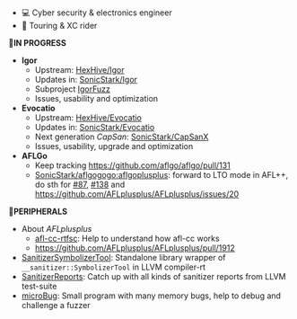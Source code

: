  - :computer: Cyber security & electronics engineer
 - :bicyclist: Touring & XC rider

**:pushpin:IN PROGRESS**
 - **Igor**
   - Upstream: [HexHive/Igor](https://github.com/HexHive/Igor)
   - Updates in: [SonicStark/Igor](https://github.com/SonicStark/Igor)
   - Subproject [IgorFuzz](https://github.com/SonicStark/IgorFuzz)
   - Issues, usability and optimization
 - **Evocatio**
   - Upstream: [HexHive/Evocatio](https://github.com/HexHive/Evocatio)
   - Updates in: [SonicStark/Evocatio](https://github.com/SonicStark/Evocatio)
   - Next generation *CapSan*: [SonicStark/CapSanX](https://github.com/SonicStark/CapSanX)
   - Issues, usability, upgrade and optimization
 - **AFLGo**
   - Keep tracking https://github.com/aflgo/aflgo/pull/131
   - [SonicStark/aflgogogo:aflgoplusplus](https://github.com/SonicStark/aflgogogo/tree/aflgoplusplus): forward to LTO mode in AFL++, do sth for [#87](https://github.com/aflgo/aflgo/issues/87), [#138](https://github.com/aflgo/aflgo/issues/138) and https://github.com/AFLplusplus/AFLplusplus/issues/20

**:link:PERIPHERALS**
 - About *AFLplusplus*
   - [afl-cc-rtfsc](https://github.com/SonicStark/afl-cc-rtfsc): Help to understand how afl-cc works
   - https://github.com/AFLplusplus/AFLplusplus/pull/1912
 - [SanitizerSymbolizerTool](https://github.com/SonicStark/SanitizerSymbolizerTool): Standalone library wrapper of `__sanitizer::SymbolizerTool` in LLVM compiler-rt
 - [SanitizerReports](https://github.com/SonicStark/SanitizerReports): Catch up with all kinds of sanitizer reports from LLVM test-suite
 - [microBug](https://github.com/SonicStark/microBug): Small program with many memory bugs, help to debug and challenge a fuzzer
